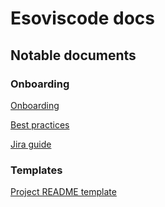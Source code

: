 # Esoviscode docs

## Notable documents

### Onboarding

[Onboarding](./onboarding/onboarding.md)

[Best practices](./onboarding/best-practices.md)

[Jira guide](onboarding/jira-guide.md)

### Templates

[Project README template](./templates/project-readme-template.md)
